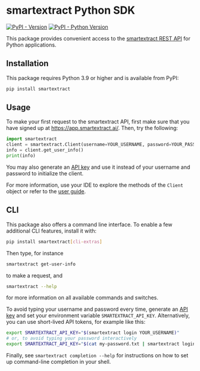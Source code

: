 # smartextract Python SDK

[![PyPI - Version](https://img.shields.io/pypi/v/smartextract.svg)](https://pypi.org/project/smartextract)
[![PyPI - Python Version](https://img.shields.io/pypi/pyversions/smartextract.svg)](https://pypi.org/project/smartextract)

This package provides convenient access to the [smartextract REST API](https://api.smartextract.ai/docs)
for Python applications.

## Installation

This package requires Python 3.9 or higher and is available from PyPI:

```sh
pip install smartextract
```

## Usage

To make your first request to the smartextract API, first make sure that you
have signed up at <https://app.smartextract.ai/>.  Then, try the following:

```python
import smartextract
client = smartextract.Client(username=YOUR_USERNAME, password=YOUR_PASSWORD)
info = client.get_user_info()
print(info)
```

You may also generate an [API key](https://app.smartextract.ai/settings/api-keys)
and use it instead of your username and password to initialize the client.

For more information, use your IDE to explore the methods of the `Client` object or
refer to the [user guide](https://docs.smartextract.ai/guide).

## CLI

This package also offers a command line interface.  To enable a few additional
CLI features, install it with:

```sh
pip install smartextract[cli-extras]
```

Then type, for instance

```sh
smartextract get-user-info
```

to make a request, and

```sh
smartextract --help
```

for more information on all available commands and switches.

To avoid typing your username and password every time, generate an [API
key](https://app.smartextract.ai/settings/api-keys) and set your environment
variable `SMARTEXTRACT_API_KEY`.  Alternatively, you can use short-lived API
tokens, for example like this:

```sh
export SMARTEXTRACT_API_KEY="$(smartextract login YOUR_USERNAME)"
# or, to avoid typing your password interactively
export SMARTEXTRACT_API_KEY="$(cat my-password.txt | smartextract login YOUR_USERNAME)"
```

Finally, see `smartextract completion --help` for instructions on how to set up
command-line completion in your shell.
